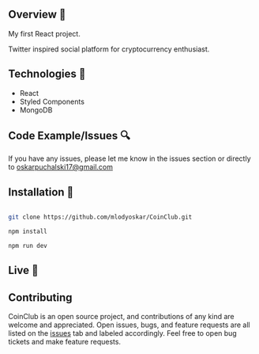 ## Overview 🎉

My first React project.

Twitter inspired social platform for cryptocurrency enthusiast.

## Technologies 🔧

- React
- Styled Components
- MongoDB

## Code Example/Issues 🔍

If you have any issues, please let me know in the issues section or directly to oskarpuchalski17@gmail.com

## Installation 💾

```bash

git clone https://github.com/mlodyoskar/CoinClub.git

npm install

npm run dev

```

## Live 📍

## Contributing

CoinClub is an open source project, and contributions of any kind are welcome and appreciated. Open issues, bugs, and feature requests are all listed on the [issues](https://github.com/mlodyoskar/CoinClub/issues) tab and labeled accordingly. Feel free to open bug tickets and make feature requests.
